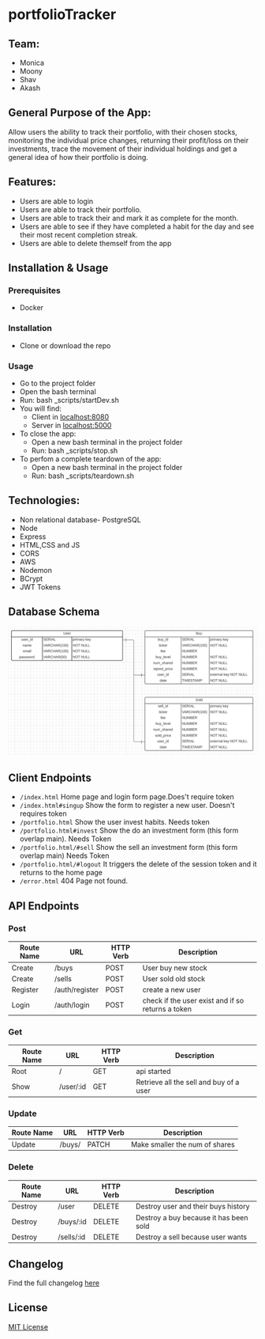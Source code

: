 # portfolioTracker

## Team:

- Monica
- Moony
- Shav
- Akash

## General Purpose of the App:

Allow users the ability to track their portfolio, with their chosen stocks, monitoring the individual price changes, returning their profit/loss on their investments, trace the movement of their individual holdings and get a general idea of how their portfolio is doing.

## Features:

- Users are able to login
- Users are able to track their portfolio.
- Users are able to track their and mark it as complete for the month.
- Users are able to see if they have completed a habit for the day and see their most recent completion streak.
- Users are able to delete themself from the app


## Installation & Usage

### Prerequisites
- Docker

### Installation
- Clone or download the repo

### Usage
- Go to the project folder
- Open the bash terminal
- Run: bash _scripts/startDev.sh
- You will find:
  - Client in [localhost:8080](http://localhost:8080/)
  - Server in [localhost:5000](http://localhost:5000/)
- To close the app:
  - Open a new bash terminal in the project folder
  - Run: bash _scripts/stop.sh
- To perfom a complete teardown of the app:
  - Open a new bash terminal in the project folder
  - Run: bash _scripts/teardown.sh
  
## Technologies:

- Non relational database- PostgreSQL
- Node
- Express
- HTML,CSS and JS
- CORS
- AWS
- Nodemon
- BCrypt
- JWT Tokens

## Database Schema
![Database Schema](./readme-src/DB-schema.JPG)

## Client Endpoints

 - `/index.html` Home page and login form page.Does't require token
 - `/index.html#singup` Show the form to register a new user. Doesn't requires token
 - `/portfolio.html` Show the user invest habits. Needs token
 - `/portfolio.html#invest` Show the do an investment form (this form overlap main). Needs Token
 - `/portfolio.html/#sell` Show the sell an investment form (this form overlap main) Needs Token
 - `/portfolio.html/#logout` It triggers the delete of the session token and it returns to the home page 
 - `/error.html` 404 Page not found.


## API Endpoints

### Post 

| Route Name | URL | HTTP Verb | Description |
|-----|----|----|--|
| Create | /buys | POST | User buy new stock |
| Create | /sells | POST | User sold old stock |
| Register | /auth/register | POST | create a new user |
| Login | /auth/login | POST | check if the user exist and if so returns a token |


### Get

| Route Name | URL | HTTP Verb | Description |
|-----|----|----|--|
| Root | / | GET | api started |
| Show | /user/:id | GET | Retrieve all the sell and buy of a user |


###  Update

| Route Name | URL | HTTP Verb | Description |
|-----|----|----|--|
| Update | /buys/ | PATCH | Make smaller the num of shares |

### Delete

| Route Name | URL | HTTP Verb | Description |
|-----|----|----|--|
| Destroy | /user | DELETE | Destroy user and their buys history |
| Destroy | /buys/:id | DELETE | Destroy a buy because it has been sold |
| Destroy | /sells/:id | DELETE | Destroy a sell because user wants |


## Changelog 

Find the full changelog [here](./changelog.md)

## License

[MIT License](https://opensource.org/licenses/mit-license.php)

